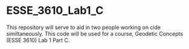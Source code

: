 # ESSE_3610_Lab1_C
This repository will serve to aid in two people working on cide similtaneously. This code will be used for a course, Geodetic Concepts (ESSE 3610) Lab 1 Part C.
